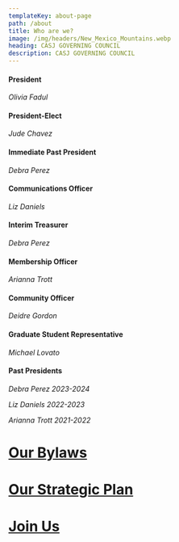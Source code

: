 ```yaml
---
templateKey: about-page
path: /about
title: Who are we?
image: /img/headers/New_Mexico_Mountains.webp
heading: CASJ GOVERNING COUNCIL
description: CASJ GOVERNING COUNCIL
---
```

#### President

*Olivia Fadul*

#### President-Elect

*Jude Chavez*

#### Immediate Past President

*Debra Perez*

#### Communications Officer

*Liz Daniels*

#### **Interim Treasurer**

*Debra Perez*

#### Membership Officer

*Arianna Trott*

#### Community Officer

*D﻿eidre Gordon*

#### Graduate Student Representative

*Michael Lovato*

#### Past Presidents

*Debra Perez 2023-2024*

*Liz Daniels 2022-2023*

*Arianna Trott 2021-2022*

# <a target="_blank" href="https://drive.google.com/file/d/1DWpXNYRD-heND5o2RGRt4OWWXYq8p5Fa/view?usp=sharing">Our Bylaws</a>

# <a target="_blank" href="https://drive.google.com/file/d/1OQ1teAnhuU5VSS-uWqO4RKLf0pW7Ngg2/view?usp=sharing">Our Strategic Plan</a>

# [Join Us](/contact)